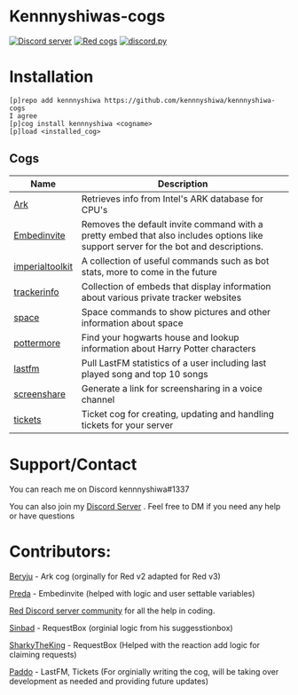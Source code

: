 # Kennnyshiwas-cogs

[![Discord server](https://discordapp.com/api/guilds/489162733791739950/embed.png)](https://discord.gg/TEeXcDY)
[![Red cogs](https://img.shields.io/badge/Red--DiscordBot-cogs-red.svg)](https://github.com/Cog-Creators/Red-DiscordBot/tree/V3/develop)
[![discord.py](https://img.shields.io/badge/discord-py-blue.svg)](https://github.com/Rapptz/discord.py)


# Installation

```
[p]repo add kennnyshiwa https://github.com/kennnyshiwa/kennnyshiwa-cogs
I agree
[p]cog install kennnyshiwa <cogname>
[p]load <installed_cog>
```

## Cogs

| Name | Description |
| ---- | ----------- |
| [Ark](https://github.com/kennnyshiwa/kennnyshiwa-cogs/tree/v3-cogs/ark) | Retrieves info from Intel's ARK database for CPU's |
| [Embedinvite](https://github.com/kennnyshiwa/kennnyshiwa-cogs/tree/v3-cogs/embedinvite) | Removes the default invite command with a pretty embed that also includes options like support server for the bot and descriptions. |
| [imperialtoolkit](https://github.com/kennnyshiwa/kennnyshiwa-cogs/tree/v3-cogs/imperialtoolkit) | A collection of useful commands such as bot stats, more to come in the future |
| [trackerinfo](https://github.com/kennnyshiwa/kennnyshiwa-cogs/tree/v3-cogs/trackerinfo) | Collection of embeds that display information about various private tracker websites |
| [space](https://github.com/kennnyshiwa/kennnyshiwa-cogs/tree/v3-cogs/space) | Space commands to show pictures and other information about space |
| [pottermore](https://github.com/kennnyshiwa/kennnyshiwa-cogs/tree/v3-cogs/pottermore) | Find your hogwarts house and lookup information about Harry Potter characters |
| [lastfm](https://github.com/kennnyshiwa/kennnyshiwa-cogs/tree/v3-cogs/lastfm) | Pull LastFM statistics of a user including last played song and top 10 songs |
| [screenshare](https://github.com/kennnyshiwa/kennnyshiwa-cogs/tree/v3-cogs/screenshare) | Generate a link for screensharing in a voice channel |
| [tickets](https://github.com/kennnyshiwa/kennnyshiwa-cogs/tree/v3-cogs/tickets) | Ticket cog for creating, updating and handling tickets for your server |

# Support/Contact
You can reach me on Discord kennnyshiwa#1337

You can also join my [Discord Server](https://discord.gg/TEeXcDY) . Feel free to DM if you need any help or have questions

# Contributors:

[Beryju](https://git.beryju.org/jens) - Ark cog (orginally for Red v2 adapted for Red v3)

[Preda](https://github.com/PredaaA) - Embedinvite (helped with logic and user settable variables)

[Red Discord server community](https://discord.gg/red) for all the help in coding.

[Sinbad](https://github.com/mikeshardmind/) - RequestBox (orginial logic from his suggesstionbox)

[SharkyTheKing](https://github.com/SharkyTheKing/) - RequestBox (Helped with the reaction add logic for claiming requests)

[Paddo](https://github.com/PaddoInWonderland/ValeOfMushrooms) - LastFM, Tickets (For orginially writing the cog, will be taking over development as needed and providing future updates)
